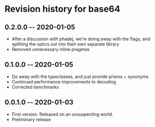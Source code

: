 # Revision history for base64

## 0.2.0.0 -- 2020-01-05

* After a discussion with phadej, we're doing away with the flags, and splitting the optics out into their own separate library
* Removed unnecessary inline pragmas

## 0.1.0.0 -- 2020-01-05

* Do away with the typeclasses, and just provide prisms + synonyms
* Continued performance improvements to decoding
* Corrected benchmarks

## 0.0.1.0 -- 2020-01-03

* First version. Released on an unsuspecting world.
* Preliminary release
